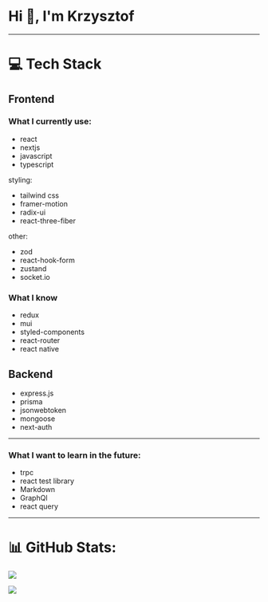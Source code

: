 <h1>Hi 👋, I'm Krzysztof</h1>

---

# 💻 Tech Stack
## Frontend 

### What I currently use: 

- react
- nextjs
- javascript
- typescript


styling:
- tailwind css
- framer-motion
- radix-ui
- react-three-fiber

other:
- zod
- react-hook-form
- zustand
- socket.io

### What I know

- redux
- mui
- styled-components
- react-router
- react native 

## Backend

- express.js
- prisma
- jsonwebtoken
- mongoose
- next-auth

---

### What I want to learn in the future:
- trpc
- react test library
- Markdown
- GraphQl
- react query

---

# 📊 GitHub Stats:
![](https://github-readme-stats.vercel.app/api/top-langs/?username=krisu720&theme=blue-green&hide_border=true&include_all_commits=false&count_private=false&layout=compact)<br/>


[![](https://visitcount.itsvg.in/api?id=krisu720&icon=0&color=0)](https://visitcount.itsvg.in)

<!-- Proudly created with GPRM ( https://gprm.itsvg.in ) -->
